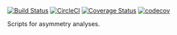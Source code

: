 [![Build Status](https://travis-ci.org/seeleylab/asymmetry.svg?branch=master)](https://travis-ci.org/seeleylab/asymmetry)
[![CircleCI](https://circleci.com/gh/seeleylab/asymmetry.svg?style=svg)](https://circleci.com/gh/seeleylab/asymmetry)
[![Coverage Status](https://coveralls.io/repos/github/seeleylab/asymmetry/badge.svg?branch=master)](https://coveralls.io/github/seeleylab/asymmetry?branch=master)
[![codecov](https://codecov.io/gh/seeleylab/asymmetry/branch/master/graph/badge.svg)](https://codecov.io/gh/seeleylab/asymmetry)

Scripts for asymmetry analyses.
